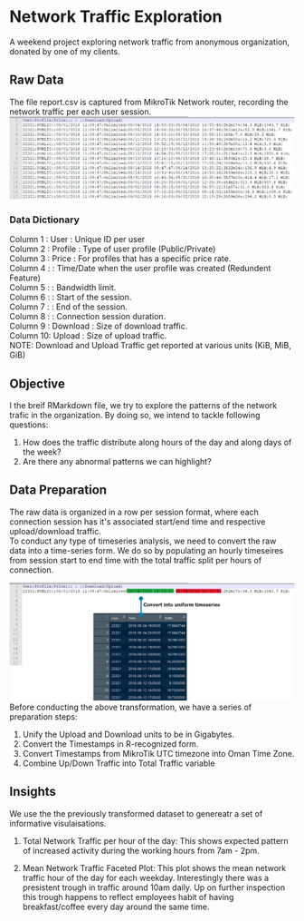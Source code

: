# Network Traffic Exploration
A weekend project exploring network traffic from anonymous organization, donated by one of my clients.
## Raw Data
The file report.csv is captured from MikroTik Network router, recording the network traffic per each user session.
![Raw Data](https://github.com/Ozeidi/NetworkTraffic/blob/master/imgs/Raw%20Data.png)
### Data Dictionary

Column 1 : User : Unique ID per user  
Column 2 : Profile : Type of user profile (Public/Private)  
Column 3 : Price : For profiles that has a specific price rate.  
Column 4 : : Time/Date when the user profile was created (Redundent Feature)  
Column 5 : : Bandwidth limit.  
Column 6 : : Start of the session.  
Column 7 : : End of the session.  
Column 8 : : Connection session duration.  
Column 9 : Download : Size of download traffic.  
Column 10: Upload : Size of upload traffic.  
NOTE: Download and Upload Traffic get reported at various units (KiB, MiB, GiB)
## Objective 
I the breif RMarkdown file, we try to explore the patterns of the network trafic in the organization. By doing so, we intend to tackle following questions:
1. How does the traffic distribute along hours of the day and along days of the week?
2. Are there any abnormal patterns we can highlight?

## Data Preparation
The raw data is organized in a row per session format, where each connection session has it's associated start/end time and respective upload/download traffic.  
To conduct any type of timeseries analysis, we need to convert the raw data into a time-series form. We do so by populating an hourly timeseires from session start to end time with the total traffic split per hours of connection.  

![Raw Data To Timeseries](https://github.com/Ozeidi/NetworkTraffic/blob/master/imgs/Raw%20Data%20to%20timeseries.png)
Before conducting the above transformation, we have a series of preparation steps:
1. Unify the Upload and Download units to be in Gigabytes.
2. Convert the Timestamps in R-recognized form.
3. Convert Timestamps from MikroTik UTC timezone into Oman Time Zone.
4. Combine Up/Down Traffic into Total Traffic variable

## Insights
We use the the previously transformed dataset to genereatr a set of informative visulaisations.
1. Total Network Traffic per hour of the day: This shows expected pattern of increased activity during the working hours from 7am - 2pm.

2. Mean Network Traffic Faceted Plot: This plot shows the mean network traffic hour of the day for each weekday. Interestingly there was a presistent trough in traffic around 10am daily. Up on further inspection this trough happens to reflect employees habit of having breakfast/coffee every day around the same time.

